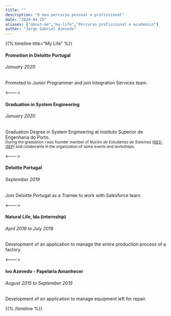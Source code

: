 ```yaml
---
title: ""
description: "O meu percurso pessoal e profissional"
date: "2020-04-25"
aliases: ["about-me","my-life","Percurso profissional e academico"]
author: "Jorge Gabriel Azevedo"
---
```


{{% timeline title="My Life" %}}

#### Promotion in Deloitte Portugal
###### January 2020
Promoted to Junior Programmer and join Integration Services team.

<--->

#### Graduation in System Engineering
###### January 2020
Graduation Degree in System Engineering at Instituto Superior de Engenharia do Porto.  
<sup>During the graduation I was founder member of *Núcleo de Estudantes de Sistemas  ([NES-ISEP](http://nes-isep.pt))* and colaborante in the organization of some events and workshops.</sup>

<--->

#### Deloitte Portugal 
###### September 2019
Join Deloitte Portugal as a Trainee to work with Salesforce team.

<--->

#### Natural Life, lda (internship)
###### April 2019 to July 2019
Development of an application to manage the entire production process of a factory.

<--->

#### Ivo Azevedo - Papelaria Amanhecer
###### August 2015 to September 2015
Development of an application to manage equipment left for repair.

{{% /timeline %}}